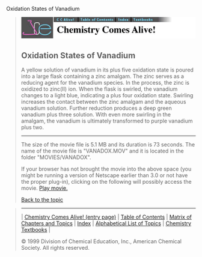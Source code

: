 





 Oxidation States of Vanadium
 



> ![Chemistry Comes Alive!](ccahead.gif)
> 
> 
> 
> 
> 
> 
> 
> 
> 
> ## Oxidation States of Vanadium
> 
> 
> 
> 
> 
> 
> 
> 
>   
> 
> 
> 
> 
> 
>  A yellow solution of vanadium in its plus five oxidation state is poured into a large flask containing a zinc amalgam. The zinc serves as a reducing agent for the vanadium species. In the process, the zinc is oxidized to zinc(II) ion. When the flask is swirled, the vanadium changes to a light blue, indicating a plus four oxidation state. Swirling increases the contact between the zinc amalgam and the aqueous vanadium solution. Further reduction produces a deep green vanadium plus three solution. With even more swirling in the amalgam, the vanadium is ultimately transformed to purple vanadium plus two.
>  
> 
> 
> 
> 
> 
> 
> 
> ---
> 
> 
>  The size of the movie file is 5.1 MB and its duration is 73 seconds. 
The name of the movie file is "VANADOX.MOV" 
and it is located in the folder "MOVIES/VANADOX".
>  
> 
> 
> 
>  If your browser has not brought the movie into the above space
(you might be running a version of Netscape earlier than 3.0 or
not have the proper plug-in), clicking on the following will
possibly access the movie.
>  [Play movie.](../../MOVIES/VANADOX/VANADOX.MOV) 
> 
> 
> 
> 
> [Back to the topic](../../MAIN/VANADOX/PAGE1.HTM)



> ---
> 
> 
>  |
>  [Chemistry Comes Alive! (entry page)](../../INDEX.HTM) 
>  |
>  [Table of Contents](../../CONTENTS.HTM) 
>  |
>  [Matrix of Chapters and Topics](../../MATRIX.HTM) 
>  |
>  [Index](../../WORDS.HTM) 
>  |
>  [Alphabetical List of Topics](../../ALPHATOP.HTM) 
>  |
>  [Chemistry Textbooks](../../BOOKS.HTM) 
>  |
>  
>  © 1999 Division of Chemical Education, Inc.,
American Chemical Society. All rights reserved.





